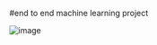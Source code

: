 #end to end machine learning project

![image](https://github.com/user-attachments/assets/c42b3372-1c42-42f5-bfc4-7625db250a29)

